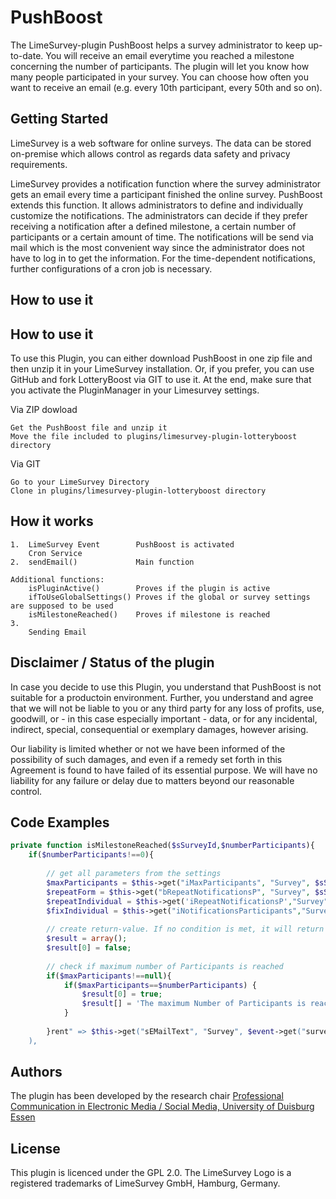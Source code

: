 # PushBoost

The LimeSurvey-plugin PushBoost helps a survey administrator to keep up-to-date.
You will receive an email everytime you reached a milestone concerning the number of participants.
The plugin will let you know how many people participated in your survey.
You can choose how often you want to receive an email (e.g. every 10th participant, every 50th and so on).

## Getting Started

LimeSurvey is a web software for online surveys.
The data can be stored on-premise which allows control as regards data safety and privacy requirements.

LimeSurvey provides a notification function where the survey administrator gets an email every time a participant finished the online survey.
PushBoost extends this function.
It allows administrators to define and individually customize the notifications.
The administrators can decide if they prefer receiving a notification after a defined milestone, a certain number of participants or a certain amount of time.
The notifications will be send via mail which is the most convenient way since the administrator does not have to log in to get the information.
For the time-dependent notifications, further configurations of a cron job is necessary.

## How to use it

## How to use it

To use this Plugin, you can either download PushBoost in one zip file and then unzip it in your LimeSurvey installation. Or, if you prefer, you can use GitHub and fork LotteryBoost via GIT to use it. At the end, make sure that you activate the PluginManager in your Limesurvey settings.

Via ZIP dowload

    Get the PushBoost file and unzip it
    Move the file included to plugins/limesurvey-plugin-lotteryboost directory

Via GIT

    Go to your LimeSurvey Directory 
    Clone in plugins/limesurvey-plugin-lotteryboost directory

## How it works

    1.  LimeSurvey Event        PushBoost is activated
        Cron Service 
    2.  sendEmail()             Main function
    
    Additional functions:
        isPluginActive()        Proves if the plugin is active
        ifToUseGlobalSettings() Proves if the global or survey settings are supposed to be used
        isMilestoneReached()    Proves if milestone is reached
    3.
        Sending Email
    
## Disclaimer / Status of the plugin

In case you decide to use this Plugin, you understand that PushBoost is not suitable for a productoin environment. Further, you understand and agree that we will not be liable to you or any third party for any loss of profits, use, goodwill, or - in this case especially important - data, or for any incidental, indirect, special, consequential or exemplary damages, however arising.

Our liability is limited whether or not we have been informed of the possibility of such damages, and even if a remedy set forth in this Agreement is found to have failed of its essential purpose. We will have no liability for any failure or delay due to matters beyond our reasonable control.

## Code Examples
```php
private function isMilestoneReached($sSurveyId,$numberParticipants){
	if($numberParticipants!==0){
	    
	    // get all parameters from the settings
	    $maxParticipants = $this->get("iMaxParticipants", "Survey", $sSurveyId);
	    $repeatForm = $this->get("bRepeatNotificationsP", "Survey", $sSurveyId);
	    $repeatIndividual = $this->get('iRepeatNotificationsP',"Survey", $sSurveyId);
	    $fixIndividual = $this->get("iNotificationsParticipants","Survey",$sSurveyId);
	    
	    // create return-value. If no condition is met, it will return false
	    $result = array();
	    $result[0] = false;
	    
	    // check if maximum number of Participants is reached
	    if($maxParticipants!==null){
	        if($maxParticipants==$numberParticipants) {
	            $result[0] = true;
	            $result[] = 'The maximum Number of Participants is reached.';
	        }
	        
	    }rent" => $this->get("sEMailText", "Survey", $event->get("survey"))
	),
```

## Authors

The plugin has been developed by the research chair [Professional Communication in Electronic Media / Social Media, University of Duisburg Essen](https://www.uni-due.de/proco/index_en.php)


## License

This plugin is licenced under the GPL 2.0. The LimeSurvey Logo is a registered trademarks of LimeSurvey GmbH, Hamburg, Germany.
